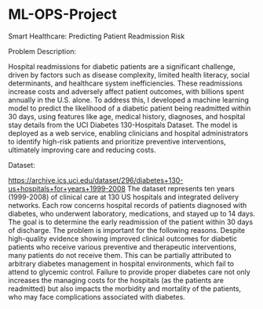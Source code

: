 # ML-OPS-Project

Smart Healthcare: Predicting Patient Readmission Risk

Problem Description:

Hospital readmissions for diabetic patients are a significant challenge, driven by factors such as disease complexity, limited health literacy, social determinants, and healthcare system inefficiencies. These readmissions increase costs and adversely affect patient outcomes, with billions spent annually in the U.S. alone. To address this, I developed a machine learning model to predict the likelihood of a diabetic patient being readmitted within 30 days, using features like age, medical history, diagnoses, and hospital stay details from the UCI Diabetes 130-Hospitals Dataset. The model is deployed as a web service, enabling clinicians and hospital administrators to identify high-risk patients and prioritize preventive interventions, ultimately improving care and reducing costs.

Dataset: 

https://archive.ics.uci.edu/dataset/296/diabetes+130-us+hospitals+for+years+1999-2008
The dataset represents ten years (1999-2008) of clinical care at 130 US hospitals and integrated delivery networks. Each row concerns hospital records of patients diagnosed with diabetes, who underwent laboratory, medications, and stayed up to 14 days. The goal is to determine the early readmission of the patient within 30 days of discharge. The problem is important for the following reasons. Despite high-quality evidence showing improved clinical outcomes for diabetic patients who receive various preventive and therapeutic interventions, many patients do not receive them. This can be partially attributed to arbitrary diabetes management in hospital environments, which fail to attend to glycemic control. Failure to provide proper diabetes care not only increases the managing costs for the hospitals (as the patients are readmitted) but also impacts the morbidity and mortality of the patients, who may face complications associated with diabetes.
